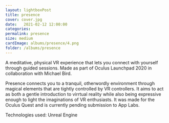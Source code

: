 ```yaml
---
layout: lightboxPost
title: presence
cover: cover.jpg
date:   2021-02-12 12:00:00
categories: 
permalink: presence
size: medium
cardImage: albums/presence/4.png
folder: /albums/presence
---
```


A meditative, physical VR experience that lets you connect with yourself through guided sessions. Made as part of Oculus Launchpad 2020 in collaboration with Michael Bird.

<!--more-->

Presence connects you to a tranquil, otherwordly environment through magical elements that are tightly controlled by VR controllers. It aims to act as both a gentle introduction to virrtual reality while also being expressive enough to light the imaginations of VR enthusiasts. It was made for the Oculus Quest and is currently pending submission to App Labs. 

Technologies used: Unreal Engine
